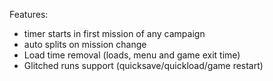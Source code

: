 Features:
* timer starts in first mission of any campaign
* auto splits on mission change
* Load time removal (loads, menu and game exit time)
* Glitched runs support (quicksave/quickload/game restart)
